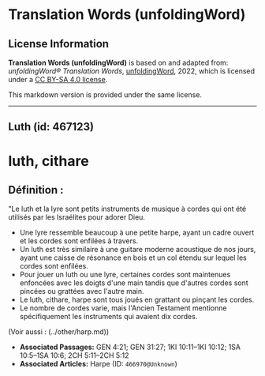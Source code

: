 # Translation Words (unfoldingWord)

## License Information

**Translation Words (unfoldingWord)** is based on and adapted from: _unfoldingWord® Translation Words_, [unfoldingWord](https://unfoldingword.org/utw), 2022, which is licensed under a [CC BY-SA 4.0 license](https://creativecommons.org/licenses/by-sa/4.0/legalcode.en).

This markdown version is provided under the same license.



--------------------------------

## Luth (id: 467123)

luth, cithare
=============

Définition :
------------

"Le luth et la lyre sont petits instruments de musique à cordes qui ont été utilisés par les Israélites pour adorer Dieu.

* Une lyre ressemble beaucoup à une petite harpe, ayant un cadre ouvert et les cordes sont enfilées à travers.
* Un luth est très similaire à une guitare moderne acoustique de nos jours, ayant une caisse de résonance en bois et un col étendu sur lequel les cordes sont enfilées.
* Pour jouer un luth ou une lyre, certaines cordes sont maintenues enfoncées avec les doigts d'une main tandis que d'autres cordes sont pincées ou grattées avec l'autre main.
* Le luth, cithare, harpe sont tous joués en grattant ou pinçant les cordes.
* Le nombre de cordes varie, mais l'Ancien Testament mentionne spécifiquement les instruments qui avaient dix cordes.

(Voir aussi : (../other/harp.md))

* **Associated Passages:** GEN 4:21; GEN 31:27; 1KI 10:11–1KI 10:12; 1SA 10:5–1SA 10:6; 2CH 5:11–2CH 5:12
* **Associated Articles:** Harpe (ID: `466970@Unknown`)

